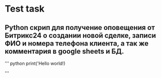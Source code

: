 # Test task

## Python скрип для получение оповещения от Битрикс24 о создании новой сделке, записи ФИО и номера телефона клиента, а так же комментария в google sheets и БД.  
 
''' python
print('Hello world!)

'''
